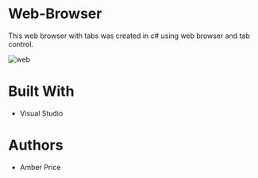 # Web-Browser
This web browser with tabs was created in c# using web browser and tab control.

![web](https://i.ibb.co/TbnPZcT/webbrowser.png)

# Built With
* Visual Studio
# Authors
* Amber Price
